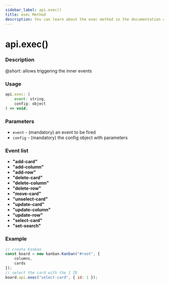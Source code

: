 ```yaml
---
sidebar_label: api.exec()
title: exec Method
description: You can learn about the exec method in the documentation of the DHTMLX JavaScript Kanban library. Browse developer guides and API reference, try out code examples and live demos, and download a free 30-day evaluation version of DHTMLX Kanban.
---
```


# api.exec()

### Description

@short: allows triggering the inner events

### Usage

~~~jsx {}
api.exec: (
	event: string,
	config: object
) => void;
~~~

### Parameters

- `event` - (mandatory) an event to be fired 
- `config` - (mandatory) the config object with parameters 

### Event list

- **"add-card"**
- **"add-column"**
- **"add-row"**
- **"delete-card"**
- **"delete-column"**
- **"delete-row"**
- **"move-card"**
- **"unselect-card"**
- **"update-card"**
- **"update-column"**
- **"update-row"**
- **"select-card"**
- **"set-search"**

### Example

~~~jsx {7}
// create Kanban
const board = new kanban.Kanban("#root", {
	columns,
	cards
});
// select the card with the 1 ID
board.api.exec("select-card", { id: 1 });
~~~
